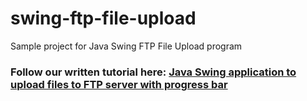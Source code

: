 # swing-ftp-file-upload
Sample project for Java Swing FTP File Upload program
### Follow our written tutorial here: [Java Swing application to upload files to FTP server with progress bar](https://www.codejava.net/coding/swing-application-to-upload-files-to-ftp-server-with-progress-bar)
